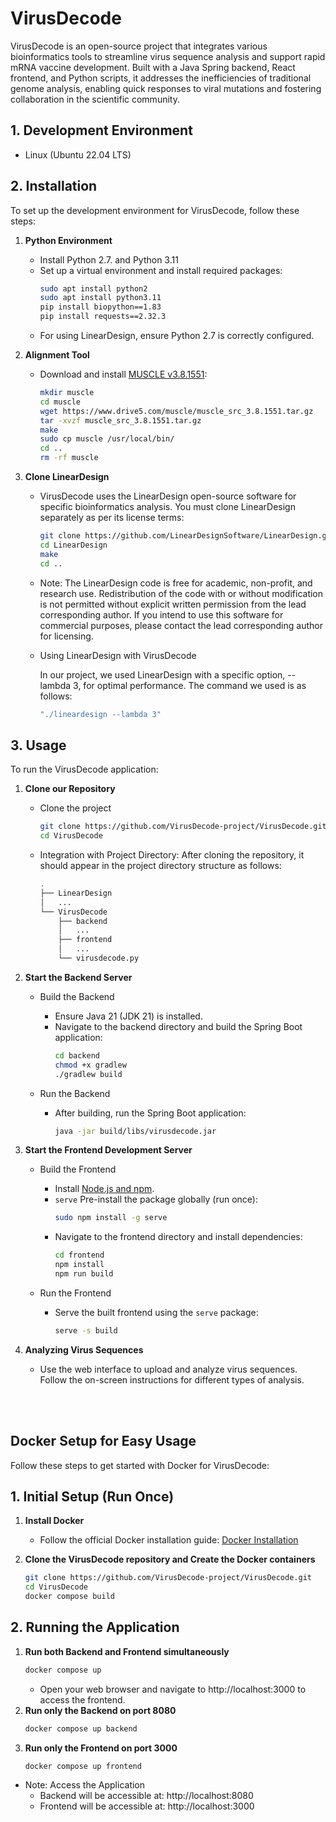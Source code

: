 # VirusDecode
VirusDecode is an open-source project that integrates various bioinformatics tools to streamline virus sequence analysis and support rapid mRNA vaccine development. Built with a Java Spring backend, React frontend, and Python scripts, it addresses the inefficiencies of traditional genome analysis, enabling quick responses to viral mutations and fostering collaboration in the scientific community.

## 1. Development Environment
  - Linux (Ubuntu 22.04 LTS)

## 2. Installation

To set up the development environment for VirusDecode, follow these steps:

1. **Python Environment**
    - Install Python 2.7. and Python 3.11
    - Set up a virtual environment and install required packages:
      ```bash
      sudo apt install python2
      sudo apt install python3.11
      pip install biopython==1.83
      pip install requests==2.32.3
      ```
    - For using LinearDesign, ensure Python 2.7 is correctly configured.


2. **Alignment Tool**
    - Download and install [MUSCLE v3.8.1551](https://drive5.com/muscle/):
      ```bash
      mkdir muscle
      cd muscle
      wget https://www.drive5.com/muscle/muscle_src_3.8.1551.tar.gz
      tar -xvzf muscle_src_3.8.1551.tar.gz
      make
      sudo cp muscle /usr/local/bin/
      cd ..
      rm -rf muscle
      ```

3. **Clone LinearDesign**
    - VirusDecode uses the LinearDesign open-source software for specific bioinformatics analysis. You must clone LinearDesign separately as per its license terms:
      ```bash
      git clone https://github.com/LinearDesignSoftware/LinearDesign.git
      cd LinearDesign
      make
      cd ..
      ```
    - Note: The LinearDesign code is free for academic, non-profit, and research use. Redistribution of the code with or without modification is not permitted without explicit written permission from the lead corresponding author. If you intend to use this software for commercial purposes, please contact the lead corresponding author for licensing.
    - Using LinearDesign with VirusDecode

      In our project, we used LinearDesign with a specific option, --lambda 3, for optimal performance. The command we used is as follows:
        ```bash
        "./lineardesign --lambda 3"
        ```




## 3. Usage
To run the VirusDecode application:
1. **Clone our Repository**
    - Clone the project
      ```bash
      git clone https://github.com/VirusDecode-project/VirusDecode.git
      cd VirusDecode
      ```
    - Integration with Project Directory: After cloning the repository, it should appear in the project directory structure as follows:
      ``` bash
      .
      ├── LinearDesign
      │   ...
      └── VirusDecode
          ├── backend
          │   ...
          ├── frontend
          │   ...
          └── virusdecode.py
      ```

2. **Start the Backend Server**

    - Build the Backend
      - Ensure Java 21 (JDK 21) is installed.
      - Navigate to the backend directory and build the Spring Boot application:
        ```bash
        cd backend
        chmod +x gradlew
        ./gradlew build
        ```

    - Run the Backend
      - After building, run the Spring Boot application:
        ```bash
        java -jar build/libs/virusdecode.jar
        ```

3. **Start the Frontend Development Server**

    - Build the Frontend
      - Install [Node.js and npm](https://nodejs.org/).
      - `serve` Pre-install the package globally (run once):
        ```bash
        sudo npm install -g serve
        ```
      - Navigate to the frontend directory and install dependencies:
        ```bash
        cd frontend
        npm install
        npm run build
        ```

    - Run the Frontend
      - Serve the built frontend using the `serve` package:
        ```bash
        serve -s build
        ```

4. **Analyzing Virus Sequences**
   - Use the web interface to upload and analyze virus sequences. Follow the on-screen instructions for different types of analysis.


<br/>
<br/>

## Docker Setup for Easy Usage
Follow these steps to get started with Docker for VirusDecode:
## 1. Initial Setup (Run Once)
1. **Install Docker**
    - Follow the official Docker installation guide: [Docker Installation](https://docs.docker.com/get-docker/)

2. **Clone the VirusDecode repository and Create the Docker containers**
    ```bash
    git clone https://github.com/VirusDecode-project/VirusDecode.git
    cd VirusDecode
    docker compose build
    ```
## 2. Running the Application
  1. **Run both Backend and Frontend simultaneously**
      ```bash
      docker compose up
      ```
      - Open your web browser and navigate to http://localhost:3000 to access the frontend.
  2. **Run only the Backend on port 8080**
      ```bash
      docker compose up backend
      ```
  3. **Run only the Frontend on port 3000**
      ```bash
      docker compose up frontend
      ```
  - Note: Access the Application
    - Backend will be accessible at: http://localhost:8080
    - Frontend will be accessible at: http://localhost:3000
